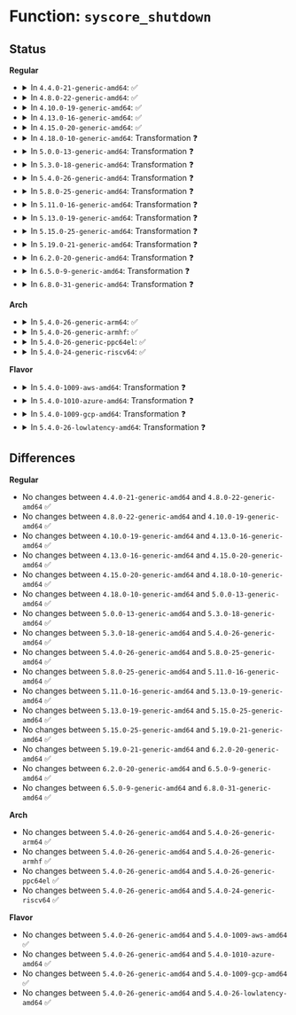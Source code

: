# Function: <code>syscore_shutdown</code>

## Status
<b>Regular</b>
<ul>
<li>
<details>
<summary>In <code>4.4.0-21-generic-amd64</code>: ✅</summary>

```c
void syscore_shutdown()
```

```json
{
  "name": "syscore_shutdown",
  "collision_type": "Unique Global",
  "inline_type": "No",
  "funcs": [
    {
      "addr": 18446744071584400944,
      "name": "syscore_shutdown",
      "external": true,
      "loc": "drivers/base/syscore.c:117",
      "file": "drivers/base/syscore.c",
      "inline": "seen, unknown",
      "caller_inline": [],
      "caller_func": [
        "kernel/reboot.c:kernel_restart",
        "kernel/reboot.c:kernel_halt",
        "kernel/reboot.c:kernel_power_off"
      ]
    }
  ],
  "symbols": [
    {
      "addr": 18446744071584400944,
      "name": "syscore_shutdown",
      "section": ".text",
      "bind": "STB_GLOBAL",
      "size": 104
    }
  ]
}
```
</details>
</li>
<li>
<details>
<summary>In <code>4.8.0-22-generic-amd64</code>: ✅</summary>

```c
void syscore_shutdown()
```

```json
{
  "name": "syscore_shutdown",
  "collision_type": "Unique Global",
  "inline_type": "No",
  "funcs": [
    {
      "addr": 18446744071584736288,
      "name": "syscore_shutdown",
      "external": true,
      "loc": "drivers/base/syscore.c:117",
      "file": "drivers/base/syscore.c",
      "inline": "seen, unknown",
      "caller_inline": [],
      "caller_func": [
        "kernel/reboot.c:kernel_power_off",
        "kernel/reboot.c:kernel_halt",
        "kernel/reboot.c:kernel_restart"
      ]
    }
  ],
  "symbols": [
    {
      "addr": 18446744071584736288,
      "name": "syscore_shutdown",
      "section": ".text",
      "bind": "STB_GLOBAL",
      "size": 111
    }
  ]
}
```
</details>
</li>
<li>
<details>
<summary>In <code>4.10.0-19-generic-amd64</code>: ✅</summary>

```c
void syscore_shutdown()
```

```json
{
  "name": "syscore_shutdown",
  "collision_type": "Unique Global",
  "inline_type": "No",
  "funcs": [
    {
      "addr": 18446744071584926160,
      "name": "syscore_shutdown",
      "external": true,
      "loc": "drivers/base/syscore.c:117",
      "file": "drivers/base/syscore.c",
      "inline": "seen, unknown",
      "caller_inline": [],
      "caller_func": [
        "kernel/reboot.c:kernel_power_off",
        "kernel/reboot.c:kernel_halt",
        "kernel/reboot.c:kernel_restart"
      ]
    }
  ],
  "symbols": [
    {
      "addr": 18446744071584926160,
      "name": "syscore_shutdown",
      "section": ".text",
      "bind": "STB_GLOBAL",
      "size": 111
    }
  ]
}
```
</details>
</li>
<li>
<details>
<summary>In <code>4.13.0-16-generic-amd64</code>: ✅</summary>

```c
void syscore_shutdown()
```

```json
{
  "name": "syscore_shutdown",
  "collision_type": "Unique Global",
  "inline_type": "No",
  "funcs": [
    {
      "addr": 18446744071585010992,
      "name": "syscore_shutdown",
      "external": true,
      "loc": "drivers/base/syscore.c:117",
      "file": "drivers/base/syscore.c",
      "inline": "seen, unknown",
      "caller_inline": [],
      "caller_func": [
        "kernel/reboot.c:kernel_power_off",
        "kernel/reboot.c:kernel_halt",
        "kernel/reboot.c:kernel_restart"
      ]
    }
  ],
  "symbols": [
    {
      "addr": 18446744071585010992,
      "name": "syscore_shutdown",
      "section": ".text",
      "bind": "STB_GLOBAL",
      "size": 111
    }
  ]
}
```
</details>
</li>
<li>
<details>
<summary>In <code>4.15.0-20-generic-amd64</code>: ✅</summary>

```c
void syscore_shutdown()
```

```json
{
  "name": "syscore_shutdown",
  "collision_type": "Unique Global",
  "inline_type": "No",
  "funcs": [
    {
      "addr": 18446744071585433200,
      "name": "syscore_shutdown",
      "external": true,
      "loc": "drivers/base/syscore.c:117",
      "file": "drivers/base/syscore.c",
      "inline": "seen, unknown",
      "caller_inline": [],
      "caller_func": [
        "kernel/reboot.c:kernel_power_off",
        "kernel/reboot.c:kernel_halt",
        "kernel/reboot.c:kernel_restart"
      ]
    }
  ],
  "symbols": [
    {
      "addr": 18446744071585433200,
      "name": "syscore_shutdown",
      "section": ".text",
      "bind": "STB_GLOBAL",
      "size": 114
    }
  ]
}
```
</details>
</li>
<li>
<details>
<summary>In <code>4.18.0-10-generic-amd64</code>: Transformation ❓</summary>

```c
void syscore_shutdown()
```

```json
{
  "name": "syscore_shutdown",
  "collision_type": "Unique Global",
  "inline_type": "No",
  "funcs": [
    {
      "addr": 0,
      "name": "syscore_shutdown",
      "external": true,
      "loc": "drivers/base/syscore.c:116",
      "file": "drivers/base/syscore.c",
      "inline": "seen, unknown",
      "caller_inline": [],
      "caller_func": [
        "kernel/reboot.c:kernel_power_off",
        "kernel/reboot.c:kernel_halt"
      ]
    }
  ],
  "symbols": [
    {
      "addr": 18446744071585676438,
      "name": "syscore_shutdown.cold.8",
      "section": ".text",
      "bind": "STB_LOCAL",
      "size": 17
    },
    {
      "addr": 18446744071585676240,
      "name": "syscore_shutdown",
      "section": ".text",
      "bind": "STB_GLOBAL",
      "size": 104
    }
  ]
}
```
</details>
</li>
<li>
<details>
<summary>In <code>5.0.0-13-generic-amd64</code>: Transformation ❓</summary>

```c
void syscore_shutdown()
```

```json
{
  "name": "syscore_shutdown",
  "collision_type": "Unique Global",
  "inline_type": "No",
  "funcs": [
    {
      "addr": 0,
      "name": "syscore_shutdown",
      "external": true,
      "loc": "drivers/base/syscore.c:116",
      "file": "drivers/base/syscore.c",
      "inline": "seen, unknown",
      "caller_inline": [],
      "caller_func": [
        "kernel/reboot.c:kernel_power_off",
        "kernel/reboot.c:kernel_halt"
      ]
    }
  ],
  "symbols": [
    {
      "addr": 18446744071585806694,
      "name": "syscore_shutdown.cold.9",
      "section": ".text",
      "bind": "STB_LOCAL",
      "size": 17
    },
    {
      "addr": 18446744071585806496,
      "name": "syscore_shutdown",
      "section": ".text",
      "bind": "STB_GLOBAL",
      "size": 104
    }
  ]
}
```
</details>
</li>
<li>
<details>
<summary>In <code>5.3.0-18-generic-amd64</code>: Transformation ❓</summary>

```c
void syscore_shutdown()
```

```json
{
  "name": "syscore_shutdown",
  "collision_type": "Unique Global",
  "inline_type": "No",
  "funcs": [
    {
      "addr": 0,
      "name": "syscore_shutdown",
      "external": true,
      "loc": "drivers/base/syscore.c:116",
      "file": "drivers/base/syscore.c",
      "inline": "seen, unknown",
      "caller_inline": [],
      "caller_func": [
        "kernel/reboot.c:kernel_power_off",
        "kernel/reboot.c:kernel_halt"
      ]
    }
  ],
  "symbols": [
    {
      "addr": 18446744071586039899,
      "name": "syscore_shutdown.cold",
      "section": ".text",
      "bind": "STB_LOCAL",
      "size": 21
    },
    {
      "addr": 18446744071586039712,
      "name": "syscore_shutdown",
      "section": ".text",
      "bind": "STB_GLOBAL",
      "size": 93
    }
  ]
}
```
</details>
</li>
<li>
<details>
<summary>In <code>5.4.0-26-generic-amd64</code>: Transformation ❓</summary>

```c
void syscore_shutdown()
```

```json
{
  "name": "syscore_shutdown",
  "collision_type": "Unique Global",
  "inline_type": "No",
  "funcs": [
    {
      "addr": 0,
      "name": "syscore_shutdown",
      "external": true,
      "loc": "drivers/base/syscore.c:116",
      "file": "drivers/base/syscore.c",
      "inline": "seen, unknown",
      "caller_inline": [],
      "caller_func": [
        "kernel/reboot.c:kernel_power_off",
        "kernel/reboot.c:kernel_halt"
      ]
    }
  ],
  "symbols": [
    {
      "addr": 18446744071586187499,
      "name": "syscore_shutdown.cold",
      "section": ".text",
      "bind": "STB_LOCAL",
      "size": 21
    },
    {
      "addr": 18446744071586187312,
      "name": "syscore_shutdown",
      "section": ".text",
      "bind": "STB_GLOBAL",
      "size": 93
    }
  ]
}
```
</details>
</li>
<li>
<details>
<summary>In <code>5.8.0-25-generic-amd64</code>: Transformation ❓</summary>

```c
void syscore_shutdown()
```

```json
{
  "name": "syscore_shutdown",
  "collision_type": "Unique Global",
  "inline_type": "No",
  "funcs": [
    {
      "addr": 0,
      "name": "syscore_shutdown",
      "external": true,
      "loc": "drivers/base/syscore.c:116",
      "file": "drivers/base/syscore.c",
      "inline": "seen, unknown",
      "caller_inline": [],
      "caller_func": [
        "kernel/reboot.c:deferred_cad",
        "kernel/reboot.c:__do_sys_reboot",
        "kernel/reboot.c:kernel_power_off",
        "kernel/reboot.c:kernel_halt"
      ]
    }
  ],
  "symbols": [
    {
      "addr": 18446744071586949166,
      "name": "syscore_shutdown.cold",
      "section": ".text",
      "bind": "STB_LOCAL",
      "size": 21
    },
    {
      "addr": 18446744071586948976,
      "name": "syscore_shutdown",
      "section": ".text",
      "bind": "STB_GLOBAL",
      "size": 96
    }
  ]
}
```
</details>
</li>
<li>
<details>
<summary>In <code>5.11.0-16-generic-amd64</code>: Transformation ❓</summary>

```c
void syscore_shutdown()
```

```json
{
  "name": "syscore_shutdown",
  "collision_type": "Unique Global",
  "inline_type": "No",
  "funcs": [
    {
      "addr": 0,
      "name": "syscore_shutdown",
      "external": true,
      "loc": "drivers/base/syscore.c:114",
      "file": "drivers/base/syscore.c",
      "inline": "seen, unknown",
      "caller_inline": [],
      "caller_func": [
        "kernel/reboot.c:deferred_cad",
        "kernel/reboot.c:__do_sys_reboot",
        "kernel/reboot.c:kernel_power_off",
        "kernel/reboot.c:kernel_halt"
      ]
    }
  ],
  "symbols": [
    {
      "addr": 18446744071591486584,
      "name": "syscore_shutdown.cold",
      "section": ".text",
      "bind": "STB_LOCAL",
      "size": 21
    },
    {
      "addr": 18446744071587034160,
      "name": "syscore_shutdown",
      "section": ".text",
      "bind": "STB_GLOBAL",
      "size": 96
    }
  ]
}
```
</details>
</li>
<li>
<details>
<summary>In <code>5.13.0-19-generic-amd64</code>: Transformation ❓</summary>

```c
void syscore_shutdown()
```

```json
{
  "name": "syscore_shutdown",
  "collision_type": "Unique Global",
  "inline_type": "No",
  "funcs": [
    {
      "addr": 0,
      "name": "syscore_shutdown",
      "external": true,
      "loc": "drivers/base/syscore.c:114",
      "file": "drivers/base/syscore.c",
      "inline": "seen, unknown",
      "caller_inline": [],
      "caller_func": [
        "kernel/reboot.c:deferred_cad",
        "kernel/reboot.c:__do_sys_reboot",
        "kernel/reboot.c:kernel_power_off",
        "kernel/reboot.c:kernel_halt"
      ]
    }
  ],
  "symbols": [
    {
      "addr": 18446744071591430264,
      "name": "syscore_shutdown.cold",
      "section": ".text",
      "bind": "STB_LOCAL",
      "size": 21
    },
    {
      "addr": 18446744071586917952,
      "name": "syscore_shutdown",
      "section": ".text",
      "bind": "STB_GLOBAL",
      "size": 96
    }
  ]
}
```
</details>
</li>
<li>
<details>
<summary>In <code>5.15.0-25-generic-amd64</code>: Transformation ❓</summary>

```c
void syscore_shutdown()
```

```json
{
  "name": "syscore_shutdown",
  "collision_type": "Unique Global",
  "inline_type": "No",
  "funcs": [
    {
      "addr": 0,
      "name": "syscore_shutdown",
      "external": true,
      "loc": "drivers/base/syscore.c:114",
      "file": "drivers/base/syscore.c",
      "inline": "seen, unknown",
      "caller_inline": [],
      "caller_func": [
        "kernel/reboot.c:deferred_cad",
        "kernel/reboot.c:__do_sys_reboot",
        "kernel/reboot.c:kernel_power_off",
        "kernel/reboot.c:kernel_halt"
      ]
    }
  ],
  "symbols": [
    {
      "addr": 18446744071592489377,
      "name": "syscore_shutdown.cold",
      "section": ".text",
      "bind": "STB_LOCAL",
      "size": 46
    },
    {
      "addr": 18446744071587480352,
      "name": "syscore_shutdown",
      "section": ".text",
      "bind": "STB_GLOBAL",
      "size": 112
    }
  ]
}
```
</details>
</li>
<li>
<details>
<summary>In <code>5.19.0-21-generic-amd64</code>: Transformation ❓</summary>

```c
void syscore_shutdown()
```

```json
{
  "name": "syscore_shutdown",
  "collision_type": "Unique Global",
  "inline_type": "No",
  "funcs": [
    {
      "addr": 0,
      "name": "syscore_shutdown",
      "external": true,
      "loc": "drivers/base/syscore.c:114",
      "file": "drivers/base/syscore.c",
      "inline": "seen, unknown",
      "caller_inline": [],
      "caller_func": [
        "kernel/reboot.c:deferred_cad",
        "kernel/reboot.c:__do_sys_reboot",
        "kernel/reboot.c:kernel_power_off",
        "kernel/reboot.c:kernel_halt"
      ]
    }
  ],
  "symbols": [
    {
      "addr": 18446744071594359029,
      "name": "syscore_shutdown.cold",
      "section": ".text",
      "bind": "STB_LOCAL",
      "size": 46
    },
    {
      "addr": 18446744071588801440,
      "name": "syscore_shutdown",
      "section": ".text",
      "bind": "STB_GLOBAL",
      "size": 122
    }
  ]
}
```
</details>
</li>
<li>
<details>
<summary>In <code>6.2.0-20-generic-amd64</code>: Transformation ❓</summary>

```c
void syscore_shutdown()
```

```json
{
  "name": "syscore_shutdown",
  "collision_type": "Unique Global",
  "inline_type": "No",
  "funcs": [
    {
      "addr": 0,
      "name": "syscore_shutdown",
      "external": true,
      "loc": "drivers/base/syscore.c:114",
      "file": "drivers/base/syscore.c",
      "inline": "seen, unknown",
      "caller_inline": [],
      "caller_func": [
        "kernel/reboot.c:kernel_power_off",
        "kernel/reboot.c:kernel_halt",
        "kernel/reboot.c:kernel_restart"
      ]
    }
  ],
  "symbols": [
    {
      "addr": 18446744071596246730,
      "name": "syscore_shutdown.cold",
      "section": ".text",
      "bind": "STB_LOCAL",
      "size": 25
    },
    {
      "addr": 18446744071590298192,
      "name": "syscore_shutdown",
      "section": ".text",
      "bind": "STB_GLOBAL",
      "size": 136
    }
  ]
}
```
</details>
</li>
<li>
<details>
<summary>In <code>6.5.0-9-generic-amd64</code>: Transformation ❓</summary>

```c
void syscore_shutdown()
```

```json
{
  "name": "syscore_shutdown",
  "collision_type": "Unique Global",
  "inline_type": "No",
  "funcs": [
    {
      "addr": 0,
      "name": "syscore_shutdown",
      "external": true,
      "loc": "drivers/base/syscore.c:114",
      "file": "drivers/base/syscore.c",
      "inline": "seen, unknown",
      "caller_inline": [],
      "caller_func": [
        "kernel/reboot.c:kernel_power_off",
        "kernel/reboot.c:kernel_halt",
        "kernel/reboot.c:kernel_restart"
      ]
    }
  ],
  "symbols": [
    {
      "addr": 18446744071596775094,
      "name": "syscore_shutdown.cold",
      "section": ".text",
      "bind": "STB_LOCAL",
      "size": 25
    },
    {
      "addr": 18446744071590618176,
      "name": "syscore_shutdown",
      "section": ".text",
      "bind": "STB_GLOBAL",
      "size": 136
    }
  ]
}
```
</details>
</li>
<li>
<details>
<summary>In <code>6.8.0-31-generic-amd64</code>: Transformation ❓</summary>

```c
void syscore_shutdown()
```

```json
{
  "name": "syscore_shutdown",
  "collision_type": "Unique Global",
  "inline_type": "No",
  "funcs": [
    {
      "addr": 0,
      "name": "syscore_shutdown",
      "external": true,
      "loc": "drivers/base/syscore.c:114",
      "file": "drivers/base/syscore.c",
      "inline": "seen, unknown",
      "caller_inline": [],
      "caller_func": [
        "kernel/reboot.c:kernel_power_off",
        "kernel/reboot.c:kernel_halt",
        "kernel/reboot.c:kernel_restart",
        "kernel/kexec_core.c:kernel_kexec"
      ]
    }
  ],
  "symbols": [
    {
      "addr": 18446744071597684345,
      "name": "syscore_shutdown.cold",
      "section": ".text",
      "bind": "STB_LOCAL",
      "size": 25
    },
    {
      "addr": 18446744071590977280,
      "name": "syscore_shutdown",
      "section": ".text",
      "bind": "STB_GLOBAL",
      "size": 136
    }
  ]
}
```
</details>
</li>
</ul>
<b>Arch</b>
<ul>
<li>
<details>
<summary>In <code>5.4.0-26-generic-arm64</code>: ✅</summary>

```c
void syscore_shutdown()
```

```json
{
  "name": "syscore_shutdown",
  "collision_type": "Unique Global",
  "inline_type": "No",
  "funcs": [
    {
      "addr": 18446603336498986080,
      "name": "syscore_shutdown",
      "external": true,
      "loc": "drivers/base/syscore.c:116",
      "file": "drivers/base/syscore.c",
      "inline": "seen, unknown",
      "caller_inline": [],
      "caller_func": [
        "kernel/reboot.c:kernel_power_off",
        "kernel/reboot.c:kernel_halt"
      ]
    }
  ],
  "symbols": [
    {
      "addr": 18446603336498986080,
      "name": "syscore_shutdown",
      "section": ".text",
      "bind": "STB_GLOBAL",
      "size": 156
    }
  ]
}
```
</details>
</li>
<li>
<details>
<summary>In <code>5.4.0-26-generic-armhf</code>: ✅</summary>

```c
void syscore_shutdown()
```

```json
{
  "name": "syscore_shutdown",
  "collision_type": "Unique Global",
  "inline_type": "No",
  "funcs": [
    {
      "addr": 3231554780,
      "name": "syscore_shutdown",
      "external": true,
      "loc": "drivers/base/syscore.c:116",
      "file": "drivers/base/syscore.c",
      "inline": "seen, unknown",
      "caller_inline": [],
      "caller_func": [
        "kernel/reboot.c:kernel_power_off",
        "kernel/reboot.c:kernel_halt"
      ]
    }
  ],
  "symbols": [
    {
      "addr": 3231554780,
      "name": "syscore_shutdown",
      "section": ".text",
      "bind": "STB_GLOBAL",
      "size": 140
    }
  ]
}
```
</details>
</li>
<li>
<details>
<summary>In <code>5.4.0-26-generic-ppc64el</code>: ✅</summary>

```c
void syscore_shutdown()
```

```json
{
  "name": "syscore_shutdown",
  "collision_type": "Unique Global",
  "inline_type": "No",
  "funcs": [
    {
      "addr": 13835058055292138656,
      "name": "syscore_shutdown",
      "external": true,
      "loc": "drivers/base/syscore.c:116",
      "file": "drivers/base/syscore.c",
      "inline": "seen, unknown",
      "caller_inline": [],
      "caller_func": [
        "kernel/reboot.c:kernel_power_off",
        "kernel/reboot.c:kernel_halt"
      ]
    }
  ],
  "symbols": [
    {
      "addr": 13835058055292138656,
      "name": "syscore_shutdown",
      "section": ".text",
      "bind": "STB_GLOBAL",
      "size": 220
    }
  ]
}
```
</details>
</li>
<li>
<details>
<summary>In <code>5.4.0-24-generic-riscv64</code>: ✅</summary>

```c
void syscore_shutdown()
```

```json
{
  "name": "syscore_shutdown",
  "collision_type": "Unique Global",
  "inline_type": "No",
  "funcs": [
    {
      "addr": 18446743936276362086,
      "name": "syscore_shutdown",
      "external": true,
      "loc": "drivers/base/syscore.c:116",
      "file": "drivers/base/syscore.c",
      "inline": "seen, unknown",
      "caller_inline": [],
      "caller_func": [
        "kernel/reboot.c:kernel_power_off",
        "kernel/reboot.c:kernel_halt"
      ]
    }
  ],
  "symbols": [
    {
      "addr": 18446743936276362086,
      "name": "syscore_shutdown",
      "section": ".text",
      "bind": "STB_GLOBAL",
      "size": 138
    }
  ]
}
```
</details>
</li>
</ul>
<b>Flavor</b>
<ul>
<li>
<details>
<summary>In <code>5.4.0-1009-aws-amd64</code>: Transformation ❓</summary>

```c
void syscore_shutdown()
```

```json
{
  "name": "syscore_shutdown",
  "collision_type": "Unique Global",
  "inline_type": "No",
  "funcs": [
    {
      "addr": 0,
      "name": "syscore_shutdown",
      "external": true,
      "loc": "drivers/base/syscore.c:116",
      "file": "drivers/base/syscore.c",
      "inline": "seen, unknown",
      "caller_inline": [],
      "caller_func": [
        "kernel/reboot.c:kernel_power_off",
        "kernel/reboot.c:kernel_halt"
      ]
    }
  ],
  "symbols": [
    {
      "addr": 18446744071585947867,
      "name": "syscore_shutdown.cold",
      "section": ".text",
      "bind": "STB_LOCAL",
      "size": 21
    },
    {
      "addr": 18446744071585947680,
      "name": "syscore_shutdown",
      "section": ".text",
      "bind": "STB_GLOBAL",
      "size": 93
    }
  ]
}
```
</details>
</li>
<li>
<details>
<summary>In <code>5.4.0-1010-azure-amd64</code>: Transformation ❓</summary>

```c
void syscore_shutdown()
```

```json
{
  "name": "syscore_shutdown",
  "collision_type": "Unique Global",
  "inline_type": "No",
  "funcs": [
    {
      "addr": 0,
      "name": "syscore_shutdown",
      "external": true,
      "loc": "drivers/base/syscore.c:116",
      "file": "drivers/base/syscore.c",
      "inline": "seen, unknown",
      "caller_inline": [],
      "caller_func": [
        "kernel/reboot.c:kernel_power_off",
        "kernel/reboot.c:kernel_halt"
      ]
    }
  ],
  "symbols": [
    {
      "addr": 18446744071585796923,
      "name": "syscore_shutdown.cold",
      "section": ".text",
      "bind": "STB_LOCAL",
      "size": 21
    },
    {
      "addr": 18446744071585796736,
      "name": "syscore_shutdown",
      "section": ".text",
      "bind": "STB_GLOBAL",
      "size": 93
    }
  ]
}
```
</details>
</li>
<li>
<details>
<summary>In <code>5.4.0-1009-gcp-amd64</code>: Transformation ❓</summary>

```c
void syscore_shutdown()
```

```json
{
  "name": "syscore_shutdown",
  "collision_type": "Unique Global",
  "inline_type": "No",
  "funcs": [
    {
      "addr": 0,
      "name": "syscore_shutdown",
      "external": true,
      "loc": "drivers/base/syscore.c:116",
      "file": "drivers/base/syscore.c",
      "inline": "seen, unknown",
      "caller_inline": [],
      "caller_func": [
        "kernel/reboot.c:kernel_power_off",
        "kernel/reboot.c:kernel_halt"
      ]
    }
  ],
  "symbols": [
    {
      "addr": 18446744071586137515,
      "name": "syscore_shutdown.cold",
      "section": ".text",
      "bind": "STB_LOCAL",
      "size": 21
    },
    {
      "addr": 18446744071586137328,
      "name": "syscore_shutdown",
      "section": ".text",
      "bind": "STB_GLOBAL",
      "size": 93
    }
  ]
}
```
</details>
</li>
<li>
<details>
<summary>In <code>5.4.0-26-lowlatency-amd64</code>: Transformation ❓</summary>

```c
void syscore_shutdown()
```

```json
{
  "name": "syscore_shutdown",
  "collision_type": "Unique Global",
  "inline_type": "No",
  "funcs": [
    {
      "addr": 0,
      "name": "syscore_shutdown",
      "external": true,
      "loc": "drivers/base/syscore.c:116",
      "file": "drivers/base/syscore.c",
      "inline": "seen, unknown",
      "caller_inline": [],
      "caller_func": [
        "kernel/reboot.c:kernel_power_off",
        "kernel/reboot.c:kernel_halt"
      ]
    }
  ],
  "symbols": [
    {
      "addr": 18446744071586246203,
      "name": "syscore_shutdown.cold",
      "section": ".text",
      "bind": "STB_LOCAL",
      "size": 21
    },
    {
      "addr": 18446744071586246016,
      "name": "syscore_shutdown",
      "section": ".text",
      "bind": "STB_GLOBAL",
      "size": 93
    }
  ]
}
```
</details>
</li>
</ul>

## Differences
<b>Regular</b>
<ul>
<li>
No changes between <code>4.4.0-21-generic-amd64</code> and <code>4.8.0-22-generic-amd64</code> ✅
</li>
<li>
No changes between <code>4.8.0-22-generic-amd64</code> and <code>4.10.0-19-generic-amd64</code> ✅
</li>
<li>
No changes between <code>4.10.0-19-generic-amd64</code> and <code>4.13.0-16-generic-amd64</code> ✅
</li>
<li>
No changes between <code>4.13.0-16-generic-amd64</code> and <code>4.15.0-20-generic-amd64</code> ✅
</li>
<li>
No changes between <code>4.15.0-20-generic-amd64</code> and <code>4.18.0-10-generic-amd64</code> ✅
</li>
<li>
No changes between <code>4.18.0-10-generic-amd64</code> and <code>5.0.0-13-generic-amd64</code> ✅
</li>
<li>
No changes between <code>5.0.0-13-generic-amd64</code> and <code>5.3.0-18-generic-amd64</code> ✅
</li>
<li>
No changes between <code>5.3.0-18-generic-amd64</code> and <code>5.4.0-26-generic-amd64</code> ✅
</li>
<li>
No changes between <code>5.4.0-26-generic-amd64</code> and <code>5.8.0-25-generic-amd64</code> ✅
</li>
<li>
No changes between <code>5.8.0-25-generic-amd64</code> and <code>5.11.0-16-generic-amd64</code> ✅
</li>
<li>
No changes between <code>5.11.0-16-generic-amd64</code> and <code>5.13.0-19-generic-amd64</code> ✅
</li>
<li>
No changes between <code>5.13.0-19-generic-amd64</code> and <code>5.15.0-25-generic-amd64</code> ✅
</li>
<li>
No changes between <code>5.15.0-25-generic-amd64</code> and <code>5.19.0-21-generic-amd64</code> ✅
</li>
<li>
No changes between <code>5.19.0-21-generic-amd64</code> and <code>6.2.0-20-generic-amd64</code> ✅
</li>
<li>
No changes between <code>6.2.0-20-generic-amd64</code> and <code>6.5.0-9-generic-amd64</code> ✅
</li>
<li>
No changes between <code>6.5.0-9-generic-amd64</code> and <code>6.8.0-31-generic-amd64</code> ✅
</li>
</ul>
<b>Arch</b>
<ul>
<li>
No changes between <code>5.4.0-26-generic-amd64</code> and <code>5.4.0-26-generic-arm64</code> ✅
</li>
<li>
No changes between <code>5.4.0-26-generic-amd64</code> and <code>5.4.0-26-generic-armhf</code> ✅
</li>
<li>
No changes between <code>5.4.0-26-generic-amd64</code> and <code>5.4.0-26-generic-ppc64el</code> ✅
</li>
<li>
No changes between <code>5.4.0-26-generic-amd64</code> and <code>5.4.0-24-generic-riscv64</code> ✅
</li>
</ul>
<b>Flavor</b>
<ul>
<li>
No changes between <code>5.4.0-26-generic-amd64</code> and <code>5.4.0-1009-aws-amd64</code> ✅
</li>
<li>
No changes between <code>5.4.0-26-generic-amd64</code> and <code>5.4.0-1010-azure-amd64</code> ✅
</li>
<li>
No changes between <code>5.4.0-26-generic-amd64</code> and <code>5.4.0-1009-gcp-amd64</code> ✅
</li>
<li>
No changes between <code>5.4.0-26-generic-amd64</code> and <code>5.4.0-26-lowlatency-amd64</code> ✅
</li>
</ul>
